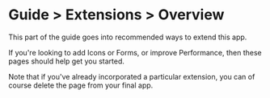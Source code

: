# Guide > Extensions > Overview

This part of the guide goes into recommended ways to extend this app.

If you're looking to add Icons or Forms, or improve Performance, then these pages should help get you started.

Note that if you've already incorporated a particular extension, you can of course delete the page from your final app.
